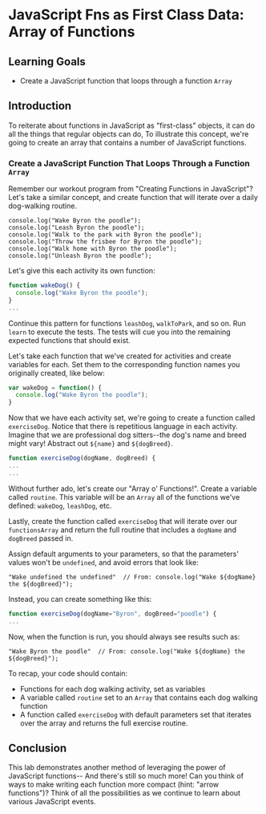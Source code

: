 # JavaScript Fns as First Class Data: Array of Functions

## Learning Goals

- Create a JavaScript function that loops through a function `Array`

## Introduction

To reiterate about functions in JavaScript as "first-class" objects, it can
do all the things that regular objects can do, To illustrate this concept,
we're going to create an array that contains a number of JavaScript functions.

### Create a JavaScript Function That Loops Through a Function `Array`

Remember our workout program from "Creating Functions in JavaScript"? Let's take
a similar concept, and create function that will iterate over a daily dog-walking
routine.

```
console.log("Wake Byron the poodle");
console.log("Leash Byron the poodle");
console.log("Walk to the park with Byron the poodle");
console.log("Throw the frisbee for Byron the poodle");
console.log("Walk home with Byron the poodle");
console.log("Unleash Byron the poodle");
```

Let's give this each activity its own function:

```js
function wakeDog() {
  console.log("Wake Byron the poodle");
}
...
```

Continue this pattern for functions `leashDog`, `walkToPark`, and so on. Run `learn` to 
execute the tests. The tests will cue you into the remaining expected functions
that should exist.

Let's take each function that we've created for activities and create variables for each. 
Set them to the corresponding function names you originally created, like below:

```js
var wakeDog = function() {
  console.log("Wake Byron the poodle");
}
```

Now that we have each activity set, we're going to create a function called `exerciseDog`.
Notice that there is repetitious language in each activity. Imagine that we are
professional dog sitters--the dog's name and breed might vary! Abstract out `${name}`
and `${dogBreed}`.

```js
function exerciseDog(dogName, dogBreed) {
...
...
```

Without further ado, let's create our "Array o' Functions!". Create a variable
called `routine`. This variable will be an `Array` all of the functions
we've defined: `wakeDog`, `leashDog`, etc. 

Lastly, create the function called `exerciseDog` that will iterate over our `functionsArray`
and return the full routine that includes a `dogName` and `dogBreed` passed in.

Assign default arguments to your parameters, so that the parameters' values won't be
`undefined`, and avoid errors that look like:

```
"Wake undefined the undefined"  // From: console.log("Wake ${dogName} the ${dogBreed}");
```

Instead, you can create something like this:

```js
function exerciseDog(dogName="Byron", dogBreed="poodle") {
...
```

Now, when the function is run, you should always see results such as:

```
"Wake Byron the poodle"  // From: console.log("Wake ${dogName} the ${dogBreed}");
```

To recap, your code should contain:
- Functions for each dog walking activity, set as variables
- A variable called `routine` set to an `Array` that contains each dog walking
function
- A function called `exerciseDog` with default parameters set that iterates over
the array and returns the full exercise routine.

## Conclusion

This lab demonstrates another method of leveraging the power of JavaScript functions--
And there's still so much more! Can you think of ways to make writing each function
more compact (hint: "arrow functions")? Think of all the possibilities as we continue
to learn about various JavaScript events.

